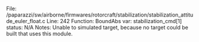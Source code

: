 File: /paparazzi/sw/airborne/firmwares/rotorcraft/stabilization/stabilization_attitude_euler_float.c
Line: 242
Function: BoundAbs
var: stabilization_cmd[1]
status: N/A
Notes: Unable to simulated target, because no target could be built that uses this module.
